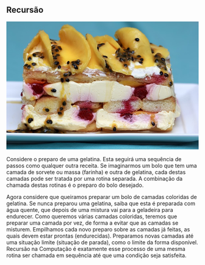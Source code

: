 ## Recursão

![](/assets/recursao.jpg)

Considere o preparo de uma gelatina. Esta seguirá uma sequência de passos como qualquer outra receita. Se imaginarmos um bolo que tem uma camada de sorvete ou massa (farinha) e outra de gelatina, cada destas camadas pode ser tratada por uma rotina separada. A combinação da chamada destas rotinas é o preparo do bolo desejado. 

Agora considere que queiramos preparar um bolo de camadas coloridas de gelatina. Se nunca preparou uma gelatina, saiba que esta é preparada com água quente, que depois de uma mistura vai para a geladeira para endurecer. Como queremos várias camadas coloridas, teremos que preparar uma camada por vez, de forma a evitar que as camadas se misturem. Empilhamos cada novo preparo sobre as camadas já feitas, as quais devem estar prontas (endurecidas). Preparamos novas camadas até uma situação limite (situação de parada), como o limite da forma disponível. Recursão na Computação é exatamente esse processo de uma mesma rotina ser chamada em sequência até que uma condição seja satisfeita.

